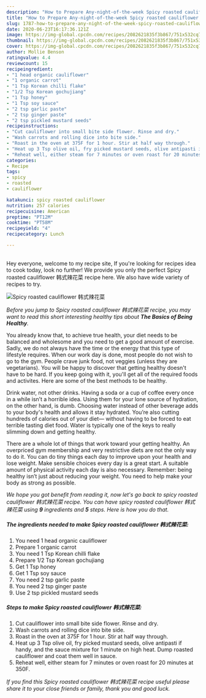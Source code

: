 ```yaml
---
description: "How to Prepare Any-night-of-the-week Spicy roasted cauliflower 韩式辣花菜"
title: "How to Prepare Any-night-of-the-week Spicy roasted cauliflower 韩式辣花菜"
slug: 1787-how-to-prepare-any-night-of-the-week-spicy-roasted-cauliflower
date: 2020-06-23T16:17:36.121Z
image: https://img-global.cpcdn.com/recipes/2082621835f3b867/751x532cq70/spicy-roasted-cauliflower-韩式辣花菜-recipe-main-photo.jpg
thumbnail: https://img-global.cpcdn.com/recipes/2082621835f3b867/751x532cq70/spicy-roasted-cauliflower-韩式辣花菜-recipe-main-photo.jpg
cover: https://img-global.cpcdn.com/recipes/2082621835f3b867/751x532cq70/spicy-roasted-cauliflower-韩式辣花菜-recipe-main-photo.jpg
author: Mollie Benson
ratingvalue: 4.4
reviewcount: 15
recipeingredient:
- "1 head organic cauliflower"
- "1 organic carrot"
- "1 Tsp Korean chilli flake"
- "1/2 Tsp Korean gochujiang"
- "1 Tsp honey"
- "1 Tsp soy sauce"
- "2 tsp garlic paste"
- "2 tsp ginger paste"
- "2 tsp pickled mustard seeds"
recipeinstructions:
- "Cut cauliflower into small bite side flower. Rinse and dry."
- "Wash carrots and rolling dice into bite side."
- "Roast in the oven at 375F for 1 hour. Stir at half way through."
- "Heat up 3 Tsp olive oil, fry picked mustard seeds, olive antipasti if handy, and the sauce mixture for 1 minute on high heat. Dump roasted cauliflower and coat them well in sauce."
- "Reheat well, either steam for 7 minutes or oven roast for 20 minutes at 350F."
categories:
- Recipe
tags:
- spicy
- roasted
- cauliflower

katakunci: spicy roasted cauliflower 
nutrition: 257 calories
recipecuisine: American
preptime: "PT12M"
cooktime: "PT58M"
recipeyield: "4"
recipecategory: Lunch

---
```

<br>
Hey everyone, welcome to my recipe site, If you're looking for recipes idea to cook today, look no further! We provide you only the perfect Spicy roasted cauliflower 韩式辣花菜 recipe here. We also have wide variety of recipes to try.
<br>


![Spicy roasted cauliflower 韩式辣花菜](https://img-global.cpcdn.com/recipes/2082621835f3b867/751x532cq70/spicy-roasted-cauliflower-韩式辣花菜-recipe-main-photo.jpg)

<i>Before you jump to Spicy roasted cauliflower 韩式辣花菜 recipe, you may want to read this short interesting healthy tips about <strong>The Basics of Being Healthy</strong>.</i>

You already know that, to achieve true health, your diet needs to be balanced and wholesome and you need to get a good amount of exercise. Sadly, we do not always have the time or the energy that this type of lifestyle requires. When our work day is done, most people do not wish to go to the gym. People crave junk food, not veggies (unless they are vegetarians). You will be happy to discover that getting healthy doesn't have to be hard. If you keep going with it, you'll get all of the required foods and activites. Here are some of the best methods to be healthy.

Drink water, not other drinks. Having a soda or a cup of coffee every once in a while isn’t a horrible idea. Using them for your lone source of hydration, on the other hand, is dumb. Choosing water instead of other beverage adds to your body's health and allows it stay hydrated. You’re also cutting hundreds of calories out of your diet— without having to be forced to eat terrible tasting diet food. Water is typically one of the keys to really slimming down and getting healthy.

There are a whole lot of things that work toward your getting healthy. An overpriced gym membership and very restrictive diets are not the only way to do it. You can do tiny things each day to improve upon your health and lose weight. Make sensible choices every day is a great start. A suitable amount of physical activity each day is also necessary. Remember: being healthy isn’t just about reducing your weight. You need to help make your body as strong as possible. 


<i>We hope you got benefit from reading it, now let's go back to spicy roasted cauliflower 韩式辣花菜 recipe. You can have spicy roasted cauliflower 韩式辣花菜 using <strong>9</strong> ingredients and <strong>5</strong> steps. Here is how you do that.
</i>

##### The ingredients needed to make Spicy roasted cauliflower 韩式辣花菜:

1. You need 1 head organic cauliflower
1. Prepare 1 organic carrot
1. You need 1 Tsp Korean chilli flake
1. Prepare 1/2 Tsp Korean gochujiang
1. Get 1 Tsp honey
1. Get 1 Tsp soy sauce
1. You need 2 tsp garlic paste
1. You need 2 tsp ginger paste
1. Use 2 tsp pickled mustard seeds


##### Steps to make Spicy roasted cauliflower 韩式辣花菜:

1. Cut cauliflower into small bite side flower. Rinse and dry.
1. Wash carrots and rolling dice into bite side.
1. Roast in the oven at 375F for 1 hour. Stir at half way through.
1. Heat up 3 Tsp olive oil, fry picked mustard seeds, olive antipasti if handy, and the sauce mixture for 1 minute on high heat. Dump roasted cauliflower and coat them well in sauce.
1. Reheat well, either steam for 7 minutes or oven roast for 20 minutes at 350F.


<i>If you find this Spicy roasted cauliflower 韩式辣花菜 recipe useful please share it to your close friends or family, thank you and good luck.</i>
